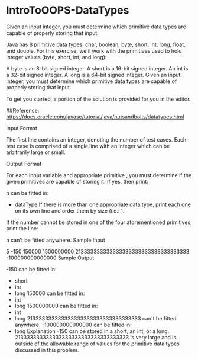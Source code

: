 # IntroToOOPS-DataTypes
Given an input integer, you must determine which primitive data types are capable of properly storing that input.

Java has 8 primitive data types; char, boolean, byte, short, int, long, float, and double. For this exercise, we'll work with the primitives used to hold integer values (byte, short, int, and long):

A byte is an 8-bit signed integer.
A short is a 16-bit signed integer.
An int is a 32-bit signed integer.
A long is a 64-bit signed integer.
Given an input integer, you must determine which primitive data types are capable of properly storing that input.

To get you started, a portion of the solution is provided for you in the editor.

##Reference: https://docs.oracle.com/javase/tutorial/java/nutsandbolts/datatypes.html

Input Format

The first line contains an integer, denoting the number of test cases.
Each test case is comprised of a single line with an integer which can be arbitrarily large or small.

Output Format

For each input variable and appropriate primitive , you must determine if the given primitives are capable of storing it. If yes, then print:

n can be fitted in:
* dataType
If there is more than one appropriate data type, print each one on its own line and order them by size (i.e.: ).

If the number cannot be stored in one of the four aforementioned primitives, print the line:

n can't be fitted anywhere.
Sample Input

5
-150
150000
1500000000
213333333333333333333333333333333333
-100000000000000
Sample Output

-150 can be fitted in:
* short
* int
* long
150000 can be fitted in:
* int
* long
1500000000 can be fitted in:
* int
* long
213333333333333333333333333333333333 can't be fitted anywhere.
-100000000000000 can be fitted in:
* long
Explanation
-150
 can be stored in a short, an int, or a long.
213333333333333333333333333333333333
 is very large and is outside of the allowable range of values for the primitive data types discussed in this problem.
